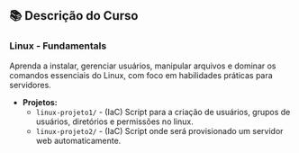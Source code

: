## 📚 Descrição do Curso 

###  **Linux - Fundamentals**

 Aprenda a instalar, gerenciar usuários, manipular arquivos e dominar os comandos essenciais do Linux, com foco em habilidades práticas para servidores.
 
   - **Projetos:**
     - `linux-projeto1/` - (IaC) Script para a criação de usuários, grupos de usuários, diretórios e permissões no linux.
     - `linux-projeto2/` - (IaC) Script onde será provisionado um servidor web automaticamente.
